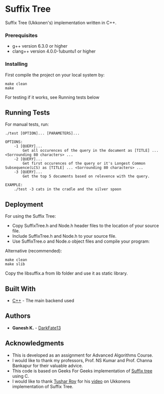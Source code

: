 # Suffix Tree

Suffix Tree (Ukkonen's) implementation written in C++.

### Prerequisites

* g++ version 6.3.0 or higher
* clang++ version 4.0.0-1ubuntu1 or higher

### Installing

First compile the project on your local system by:

```
make clean
make
```
For testing if it works, see Running tests below

## Running Tests

For manual tests, run:

``` 
./test [OPTION]... [PARAMETERS]...

OPTIONS:
    -1 [QUERY]...
        Get all occurences of the query in the document as [TITLE] ... <Sorrounding 80 characters> ... 
    -2 [QUERY]...
        Get first occurences of the query or it's Longest Common Subsequence(LCS) as [TITLE] ... <Sorrounding 80 characters> ... 
    -3 [QUERY]...
        Get the top 5 documents based on relevence with the query.
    
EXAMPLE:
	./test -3 cats in the cradle and the silver spoon
```

## Deployment

For using the Suffix Tree:

* Copy SuffixTree.h and Node.h header files to the location of your source file.
* Include SuffixTree.h and Node.h to your source file.
* Use SuffixTree.o and Node.o object files and compile your program:
 
Alternative (recommended):

```
make clean
make slib
```

Copy the libsuffix.a from lib folder and use it as static library.


## Built With

* [C++](http://www.cplusplus.com/) - The main backend used

## Authors

* **Ganesh K.** - [DarkFate13](https://github.com/DarkFate13)

## Acknowledgments

* This is developed as an assignment for Advanced Algorithms Course.
* I would like to thank my professors, Prof. NS Kumar and Prof. Channa Bankapur for their valuable advice.
* This code is based on Geeks For Geeks implementation of [Suffix tree](http://www.geeksforgeeks.org/generalized-suffix-tree-1/) using C.
* I would like to thank [Tushar Roy](https://www.youtube.com/user/tusharroy2525) for his [video](https://www.youtube.com/watch?v=aPRqocoBsFQ) on Ukkonens implementation of Suffix Tree.
